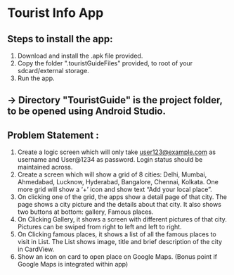 # Tourist Info App

## Steps to install the app:

1. Download and install the .apk file provided.
2. Copy the folder ".touristGuideFiles" provided, to root of your sdcard/external storage.
3. Run the app.

## -> Directory "TouristGuide" is the project folder, to be opened using Android Studio.

## Problem Statement :

1. Create a logic screen which will only take user123@example.com as username and User@1234 as password. Login status should be maintained across.
2. Create a screen which will show a grid of 8 cities: Delhi, Mumbai, Ahmedabad, Lucknow, Hyderabad, Bangalore, Chennai, Kolkata. One more grid will show a ‘+’ icon and show text “Add your local place”.
3. On clicking one of the grid, the apps show a detail page of that city. The page shows a city picture and the details about that city. It also shows two buttons at bottom: gallery, Famous places.
4. On Clicking Gallery, it shows a screen with different pictures of that city. Pictures can be swiped from right to left and left to right.
5. On Clicking famous places, it shows a list of all the famous places to visit in List. The List shows image, title and brief description of the city in CardView.
6. Show an icon on card to open place on Google Maps. (Bonus point if Google Maps is integrated within app)
